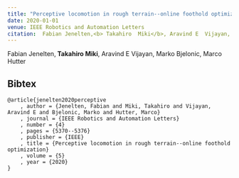 ```yaml
---
title: "Perceptive locomotion in rough terrain--online foothold optimization"
date: 2020-01-01
venue: IEEE Robotics and Automation Letters
citation:  Fabian Jenelten,<b> Takahiro  Miki</b>, Aravind E  Vijayan, Marko  Bjelonic, Marco Hutter
---
```

 Fabian Jenelten,<b> Takahiro  Miki</b>, Aravind E  Vijayan, Marko  Bjelonic, Marco Hutter
## Bibtex
```
@article{jenelten2020perceptive
    , author = {Jenelten, Fabian and Miki, Takahiro and Vijayan, Aravind E and Bjelonic, Marko and Hutter, Marco}
    , journal = {IEEE Robotics and Automation Letters}
    , number = {4}
    , pages = {5370--5376}
    , publisher = {IEEE}
    , title = {Perceptive locomotion in rough terrain--online foothold optimization}
    , volume = {5}
    , year = {2020}
}


```